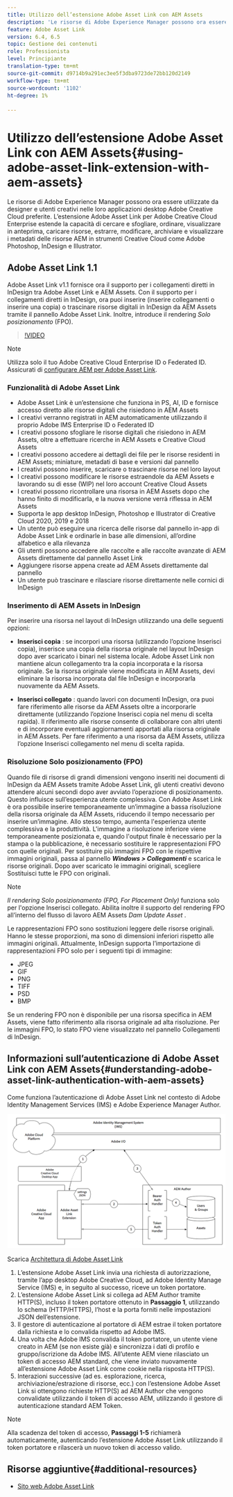 ```yaml
---
title: Utilizzo dell’estensione Adobe Asset Link con AEM Assets
description: 'Le risorse di Adobe Experience Manager possono ora essere utilizzate da designer e utenti creativi nelle loro applicazioni desktop Adobe Creative Cloud preferite. L’estensione Adobe Asset Link per Adobe Creative Cloud Enterprise estende la capacità di cercare e sfogliare, ordinare, visualizzare in anteprima, caricare risorse, estrarre, modificare, archiviare e visualizzare i metadati delle risorse AEM in strumenti Creative Cloud come Adobe Photoshop, InDesign e Illustrator. '
feature: Adobe Asset Link
version: 6.4, 6.5
topic: Gestione dei contenuti
role: Professionista
level: Principiante
translation-type: tm+mt
source-git-commit: d9714b9a291ec3ee5f3dba9723de72bb120d2149
workflow-type: tm+mt
source-wordcount: '1102'
ht-degree: 1%

---
```



# Utilizzo dell’estensione Adobe Asset Link con AEM Assets{#using-adobe-asset-link-extension-with-aem-assets}

Le risorse di Adobe Experience Manager possono ora essere utilizzate da designer e utenti creativi nelle loro applicazioni desktop Adobe Creative Cloud preferite. L’estensione Adobe Asset Link per Adobe Creative Cloud Enterprise estende la capacità di cercare e sfogliare, ordinare, visualizzare in anteprima, caricare risorse, estrarre, modificare, archiviare e visualizzare i metadati delle risorse AEM in strumenti Creative Cloud come Adobe Photoshop, InDesign e Illustrator.


## Adobe Asset Link 1.1

Adobe Asset Link v1.1 fornisce ora il supporto per i collegamenti diretti in InDesign tra Adobe Asset Link e AEM Assets. Con il supporto per i collegamenti diretti in InDesign, ora puoi inserire (inserire collegamenti o inserire una copia) o trascinare risorse digitali in InDesign da AEM Assets tramite il pannello Adobe Asset Link. Inoltre, introduce il rendering *Solo posizionamento* (FPO).

>[!VIDEO](https://video.tv.adobe.com/v/28988/?quality=12&learn=on)

>[!NOTE]
>
>Utilizza solo il tuo Adobe Creative Cloud Enterprise ID o Federated ID. Assicurati di [configurare AEM per Adobe Asset Link](https://helpx.adobe.com/enterprise/admin-guide.html/enterprise/using/adobe-asset-link.ug.html).


### Funzionalità di Adobe Asset Link

* Adobe Asset Link è un’estensione che funziona in PS, AI, ID e fornisce accesso diretto alle risorse digitali che risiedono in AEM Assets
* I creativi verranno registrati in AEM automaticamente utilizzando il proprio Adobe IMS Enterprise ID o Federated ID
* I creativi possono sfogliare le risorse digitali che risiedono in AEM Assets, oltre a effettuare ricerche in AEM Assets e Creative Cloud Assets
* I creativi possono accedere ai dettagli dei file per le risorse residenti in AEM Assets; miniature, metadati di base e versioni dal pannello
* I creativi possono inserire, scaricare o trascinare risorse nel loro layout
* I creativi possono modificare le risorse estraendole da AEM Assets e lavorando su di esse (WIP) nel loro account Creative Cloud Assets
* I creativi possono ricontrollare una risorsa in AEM Assets dopo che hanno finito di modificarla, e la nuova versione verrà riflessa in AEM Assets
* Supporta le app desktop InDesign, Photoshop e Illustrator di Creative Cloud 2020, 2019 e 2018
* Un utente può eseguire una ricerca delle risorse dal pannello in-app di Adobe Asset Link e ordinarle in base alle dimensioni, all’ordine alfabetico e alla rilevanza
* Gli utenti possono accedere alle raccolte e alle raccolte avanzate di AEM Assets direttamente dal pannello Asset Link
* Aggiungere risorse appena create ad AEM Assets direttamente dal pannello
* Un utente può trascinare e rilasciare risorse direttamente nelle cornici di InDesign

### Inserimento di AEM Assets in InDesign

Per inserire una risorsa nel layout di InDesign utilizzando una delle seguenti opzioni:

* **Inserisci copia** : se incorpori una risorsa (utilizzando l’opzione Inserisci copia), inserisce una copia della risorsa originale nel layout InDesign dopo aver scaricato i binari nel sistema locale. Adobe Asset Link non mantiene alcun collegamento tra la copia incorporata e la risorsa originale. Se la risorsa originale viene modificata in AEM Assets, devi eliminare la risorsa incorporata dal file InDesign e incorporarla nuovamente da AEM Assets.

* **Inserisci collegato** : quando lavori con documenti InDesign, ora puoi fare riferimento alle risorse da AEM Assets oltre a incorporarle direttamente (utilizzando l’opzione Inserisci copia nel menu di scelta rapida). Il riferimento alle risorse consente di collaborare con altri utenti e di incorporare eventuali aggiornamenti apportati alla risorsa originale in AEM Assets. Per fare riferimento a una risorsa da AEM Assets, utilizza l’opzione Inserisci collegamento nel menu di scelta rapida.

### Risoluzione Solo posizionamento (FPO)

Quando file di risorse di grandi dimensioni vengono inseriti nei documenti di InDesign da AEM Assets tramite Adobe Asset Link, gli utenti creativi devono attendere alcuni secondi dopo aver avviato l’operazione di posizionamento. Questo influisce sull’esperienza utente complessiva. Con Adobe Asset Link è ora possibile inserire temporaneamente un’immagine a bassa risoluzione della risorsa originale da AEM Assets, riducendo il tempo necessario per inserire un’immagine. Allo stesso tempo, aumenta l&#39;esperienza utente complessiva e la produttività. L&#39;immagine a risoluzione inferiore viene temporaneamente posizionata e, quando l&#39;output finale è necessario per la stampa o la pubblicazione, è necessario sostituire le rappresentazioni FPO con quelle originali. Per sostituire più immagini FPO con le rispettive immagini originali, passa al pannello **_Windows > Collegamenti_** e scarica le risorse originali. Dopo aver scaricato le immagini originali, scegliere Sostituisci tutte le FPO con originali.

>[!NOTE]
>
> *Il rendering Solo posizionamento (FPO, For Placement Only)*  funziona solo per l&#39;opzione Inserisci collegato. Abilita inoltre il supporto del rendering FPO all’interno del flusso di lavoro AEM Assets *Dam Update Asset* .

Le rappresentazioni FPO sono sostituzioni leggere delle risorse originali. Hanno le stesse proporzioni, ma sono di dimensioni inferiori rispetto alle immagini originali. Attualmente, InDesign supporta l’importazione di rappresentazioni FPO solo per i seguenti tipi di immagine:

* JPEG
* GIF
* PNG
* TIFF
* PSD
* BMP

Se un rendering FPO non è disponibile per una risorsa specifica in AEM Assets, viene fatto riferimento alla risorsa originale ad alta risoluzione. Per le immagini FPO, lo stato FPO viene visualizzato nel pannello Collegamenti di InDesign.

## Informazioni sull’autenticazione di Adobe Asset Link con AEM Assets{#understanding-adobe-asset-link-authentication-with-aem-assets}

Come funziona l’autenticazione di Adobe Asset Link nel contesto di Adobe Identity Management Services (IMS) e Adobe Experience Manager Author.

![Architettura di Adobe Asset Link](assets/adobe-asset-link-article-understand.png)

Scarica [Architettura di Adobe Asset Link](assets/adobe-asset-link-article-understand-1.png)

1. L’estensione Adobe Asset Link invia una richiesta di autorizzazione, tramite l’app desktop Adobe Creative Cloud, ad Adobe Identity Manage Service (IMS) e, in seguito al successo, riceve un token portatore.
2. L’estensione Adobe Asset Link si collega ad AEM Author tramite HTTP(S), incluso il token portatore ottenuto in **Passaggio 1**, utilizzando lo schema (HTTP/HTTPS), l’host e la porta forniti nelle impostazioni JSON dell’estensione.
3. Il gestore di autenticazione al portatore di AEM estrae il token portatore dalla richiesta e lo convalida rispetto ad Adobe IMS.
4. Una volta che Adobe IMS convalida il token portatore, un utente viene creato in AEM (se non esiste già) e sincronizza i dati di profilo e gruppo/iscrizione da Adobe IMS. All’utente AEM viene rilasciato un token di accesso AEM standard, che viene inviato nuovamente all’estensione Adobe Asset Link come cookie nella risposta HTTP(S).
5. Interazioni successive (ad es. esplorazione, ricerca, archiviazione/estrazione di risorse, ecc.) con l’estensione Adobe Asset Link si ottengono richieste HTTP(S) ad AEM Author che vengono convalidate utilizzando il token di accesso AEM, utilizzando il gestore di autenticazione standard AEM Token.

>[!NOTE]
>
>Alla scadenza del token di accesso, **Passaggi 1-5** richiamerà automaticamente, autenticando l’estensione Adobe Asset Link utilizzando il token portatore e rilascerà un nuovo token di accesso valido.

## Risorse aggiuntive{#additional-resources}

* [Sito web Adobe Asset Link](https://www.adobe.com/creativecloud/business/enterprise/adobe-asset-link.html)